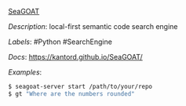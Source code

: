 [SeaGOAT](https://github.com/kantord/SeaGOAT)

*Description*: local-first semantic code search engine

*Labels*: #Python #SearchEngine

*Docs*: https://kantord.github.io/SeaGOAT/

*Examples*:

```bash
$ seagoat-server start /path/to/your/repo
$ gt "Where are the numbers rounded"
```
